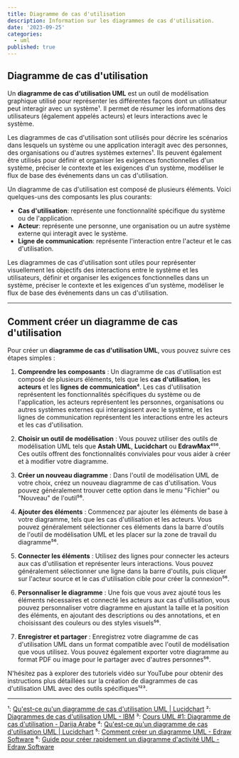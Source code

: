 ```yaml
---
title: Diagramme de cas d'utilisation
description: Information sur les diagrammes de cas d'utilisation.
date: '2023-09-25'
categories:
  - uml
published: true
---
```


## Diagramme de cas d'utilisation

Un **diagramme de cas d'utilisation UML** est un outil de modélisation graphique utilisé pour représenter les différentes façons dont un utilisateur peut interagir avec un système¹. Il permet de résumer les informations des utilisateurs (également appelés acteurs) et leurs interactions avec le système.

Les diagrammes de cas d'utilisation sont utilisés pour décrire les scénarios dans lesquels un système ou une application interagit avec des personnes, des organisations ou d'autres systèmes externes¹. Ils peuvent également être utilisés pour définir et organiser les exigences fonctionnelles d'un système, préciser le contexte et les exigences d'un système, modéliser le flux de base des événements dans un cas d'utilisation.

Un diagramme de cas d'utilisation est composé de plusieurs éléments. Voici quelques-uns des composants les plus courants:
- **Cas d'utilisation**: représente une fonctionnalité spécifique du système ou de l'application.
- **Acteur**: représente une personne, une organisation ou un autre système externe qui interagit avec le système.
- **Ligne de communication**: représente l'interaction entre l'acteur et le cas d'utilisation.

Les diagrammes de cas d'utilisation sont utiles pour représenter visuellement les objectifs des interactions entre le système et les utilisateurs, définir et organiser les exigences fonctionnelles dans un système, préciser le contexte et les exigences d'un système, modéliser le flux de base des événements dans un cas d'utilisation.

---

## Comment créer un diagramme de cas d'utilisation

Pour créer un **diagramme de cas d'utilisation UML**, vous pouvez suivre ces étapes simples :

1. **Comprendre les composants** : Un diagramme de cas d'utilisation est composé de plusieurs éléments, tels que les **cas d'utilisation**, les **acteurs** et les **lignes de communication**⁴. Les cas d'utilisation représentent les fonctionnalités spécifiques du système ou de l'application, les acteurs représentent les personnes, organisations ou autres systèmes externes qui interagissent avec le système, et les lignes de communication représentent les interactions entre les acteurs et les cas d'utilisation.

2. **Choisir un outil de modélisation** : Vous pouvez utiliser des outils de modélisation UML tels que **Astah UML**, **Lucidchart** ou **EdrawMax**⁴⁵⁶. Ces outils offrent des fonctionnalités conviviales pour vous aider à créer et à modifier votre diagramme.

3. **Créer un nouveau diagramme** : Dans l'outil de modélisation UML de votre choix, créez un nouveau diagramme de cas d'utilisation. Vous pouvez généralement trouver cette option dans le menu "Fichier" ou "Nouveau" de l'outil⁵⁶.

4. **Ajouter des éléments** : Commencez par ajouter les éléments de base à votre diagramme, tels que les cas d'utilisation et les acteurs. Vous pouvez généralement sélectionner ces éléments dans la barre d'outils de l'outil de modélisation UML et les placer sur la zone de travail du diagramme⁵⁶.

5. **Connecter les éléments** : Utilisez des lignes pour connecter les acteurs aux cas d'utilisation et représenter leurs interactions. Vous pouvez généralement sélectionner une ligne dans la barre d'outils, puis cliquer sur l'acteur source et le cas d'utilisation cible pour créer la connexion⁵⁶.

6. **Personnaliser le diagramme** : Une fois que vous avez ajouté tous les éléments nécessaires et connecté les acteurs aux cas d'utilisation, vous pouvez personnaliser votre diagramme en ajustant la taille et la position des éléments, en ajoutant des descriptions ou des annotations, et en choisissant des couleurs ou des styles visuels⁵⁶.

7. **Enregistrer et partager** : Enregistrez votre diagramme de cas d'utilisation UML dans un format compatible avec l'outil de modélisation que vous utilisez. Vous pouvez également exporter votre diagramme au format PDF ou image pour le partager avec d'autres personnes⁵⁶.

N'hésitez pas à explorer des tutoriels vidéo sur YouTube pour obtenir des instructions plus détaillées sur la création de diagrammes de cas d'utilisation UML avec des outils spécifiques¹²³.

---

¹: [Qu'est-ce qu'un diagramme de cas d'utilisation UML | Lucidchart](https://www.lucidchart.com/pages/fr/diagramme-de-cas-dutilisation-uml)
²: [Diagrammes de cas d'utilisation UML - IBM](https://www.ibm.com/docs/fr/rsar/9.5?topic=diagrams-use-case)
³: [Cours UML #1: Diagramme de cas d'utilisation - Darija Arabe](https://www.youtube.com/watch?v=SNIBiI01LvM)
⁴: [Qu'est-ce qu'un diagramme de cas d'utilisation UML | Lucidchart](https://www.lucidchart.com/pages/fr/diagramme-de-cas-dutilisation-uml)
⁵: [Comment créer un diagramme UML - Edraw Software](https://www.edrawsoft.com/fr/how-to-create-uml-diagram.html)
⁶: [Guide pour créer rapidement un diagramme d'activité UML - Edraw Software](https://www.edrawsoft.com/fr/create-uml-activity-diagram.html)
